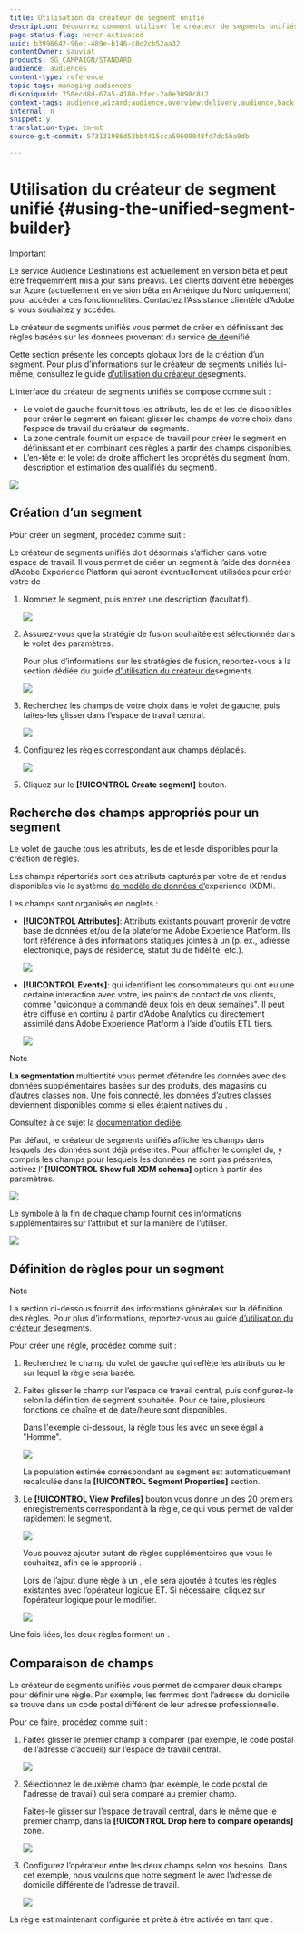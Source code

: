 ```yaml
---
title: Utilisation du créateur de segment unifié
description: Découvrez comment utiliser le créateur de segments unifiés pour créer   de.
page-status-flag: never-activated
uuid: b3996642-96ec-489e-b146-c8c2cb52aa32
contentOwner: sauviat
products: SG_CAMPAIGN/STANDARD
audience: audiences
content-type: reference
topic-tags: managing-audiences
discoiquuid: 750ecd8d-67a5-4180-bfec-2a8e3098c812
context-tags: audience,wizard;audience,overview;delivery,audience,back
internal: n
snippet: y
translation-type: tm+mt
source-git-commit: 573131986d52bb4415cca59600048fd7dc5ba0db

---
```



# Utilisation du créateur de segment unifié {#using-the-unified-segment-builder}

>[!IMPORTANT]
>
>Le service Audience Destinations est actuellement en version bêta et peut être fréquemment mis à jour sans préavis. Les clients doivent être hébergés sur Azure (actuellement en version bêta en Amérique du Nord uniquement) pour accéder à ces fonctionnalités. Contactez l’Assistance clientèle d’Adobe si vous souhaitez y accéder.

Le créateur de segments unifiés vous permet de créer   en définissant des règles basées sur les données provenant du service [de  de](https://docs.adobe.com/content/help/en/experience-platform/profile/home.html)unifié.

Cette section présente les concepts globaux lors de la création d’un segment. Pour plus d’informations sur le créateur de segments unifiés lui-même, consultez le guide [d’utilisation du créateur de](https://docs.adobe.com/content/help/en/experience-platform/segmentation/ui/overview.html)segments.

L’interface du créateur de segments unifiés se compose comme suit :

* Le volet de gauche fournit tous les attributs, les  de et les  de disponibles pour créer le segment en faisant glisser les champs de votre choix dans l’espace de travail du créateur de segments.
* La zone centrale fournit un espace de travail pour créer le segment en définissant et en combinant des règles à partir des champs disponibles.
* L’en-tête et le volet de droite affichent les propriétés du segment (nom, description et estimation des  qualifiés du segment).

![](assets/aep_audiences_interface.png)

## Création d’un segment

Pour créer un segment, procédez comme suit :

Le créateur de segments unifiés doit désormais s’afficher dans votre espace de travail. Il vous permet de créer un segment à l’aide des données d’Adobe Experience Platform qui seront éventuellement utilisées pour créer votre  de .

1. Nommez le segment, puis entrez une description (facultatif).

   ![](assets/aep_audiences_creation_edit_name.png)

1. Assurez-vous que la stratégie de fusion souhaitée est sélectionnée dans le volet des paramètres.

   Pour plus d’informations sur les stratégies de fusion, reportez-vous à la section dédiée du guide [d’utilisation du créateur de](https://docs.adobe.com/content/help/en/experience-platform/segmentation/ui/overview.html)segments.

   ![](assets/aep_audiences_mergepolicy.png)

1. Recherchez les champs de votre choix dans le volet de gauche, puis faites-les glisser dans l’espace de travail central.

   ![](assets/aep_audiences_dragfield.png)

1. Configurez les règles correspondant aux champs déplacés.

   ![](assets/aep_audiences_configure_rules.png)

1. Cliquez sur le **[!UICONTROL Create segment]** bouton.

## Recherche des champs appropriés pour un segment

Le volet de gauche  tous les attributs, les  de et lesde  disponibles pour la création de règles.

Les champs répertoriés sont des attributs capturés par votre  de et rendus disponibles via le système [de modèle de données d’](https://docs.adobe.com/content/help/en/experience-platform/xdm/home.html)expérience (XDM).

Les champs sont organisés en onglets :

* **[!UICONTROL Attributes]**: Attributs  existants pouvant provenir de votre base de données  et/ou de la plateforme Adobe Experience Platform. Ils font référence à des informations statiques jointes à un  (p. ex., adresse électronique, pays de résidence, statut  du de fidélité, etc.).

   ![](assets/aep_audiences_attributestab.png)

* **[!UICONTROL Events]**:   qui identifient les consommateurs qui ont eu une certaine interaction avec votre, les points de contact de vos clients, comme &quot;quiconque a commandé deux fois en deux semaines&quot;. Il peut être diffusé en continu à partir d’Adobe Analytics ou directement assimilé dans Adobe Experience Platform à l’aide d’outils ETL tiers.

   ![](assets/aep_audiences_eventstab.png)

>[!NOTE]
>
>**La segmentation** multientité vous permet d’étendre les données  avec des données supplémentaires basées sur des produits, des magasins ou d’autres classes  non. Une fois connecté, les données d’autres classes deviennent disponibles comme si elles étaient natives du  .
>
>Consultez à ce sujet la [documentation dédiée](https://docs.adobe.com/content/help/en/experience-platform/segmentation/multi-entity-segmentation.html).

Par défaut, le créateur de segments unifiés affiche les champs dans lesquels des données sont déjà présentes. Pour afficher le  complet du, y compris les champs pour lesquels les données ne sont pas présentes, activez l’ **[!UICONTROL Show full XDM schema]** option à partir des paramètres.

![](assets/aep_audiences_populatedfields.png)

Le symbole à la fin de chaque champ fournit des informations supplémentaires sur l’attribut et sur la manière de l’utiliser.

![](assets/aep_audiences_isymbol.png)

## Définition de règles pour un segment

>[!NOTE]
>
>La section ci-dessous fournit des informations générales sur la définition des règles. Pour plus d’informations, reportez-vous au guide [d’utilisation du créateur de](https://docs.adobe.com/content/help/en/experience-platform/segmentation/ui/overview.html)segments.

Pour créer une règle, procédez comme suit :

1. Recherchez le champ du volet de gauche qui reflète les attributs ou le  sur lequel la règle sera basée.

1. Faites glisser le champ sur l’espace de travail central, puis configurez-le selon la définition de segment souhaitée. Pour ce faire, plusieurs fonctions de chaîne et de date/heure sont disponibles.

   Dans l&#39;exemple ci-dessous, la règle tous les  avec un sexe égal à &quot;Homme&quot;.

   ![](assets/aep_audiences_malegender.png)

   La population estimée correspondant au segment est automatiquement recalculée dans la **[!UICONTROL Segment Properties]** section.

1. Le **[!UICONTROL View Profiles]** bouton vous donne un  des 20 premiers enregistrements correspondant à la règle, ce qui vous permet de valider rapidement le segment.

   ![](assets/aep_audiences_samplepreview.png)

   Vous pouvez ajouter autant de règles supplémentaires que vous le souhaitez, afin de  le approprié .

   Lors de l’ajout d’une règle à un , elle sera ajoutée à toutes les règles existantes avec l’opérateur logique ET. Si nécessaire, cliquez sur l’opérateur logique pour le modifier.

   ![](assets/aep_audiences_andoperator.png)

Une fois liées, les deux règles forment un .

## Comparaison de champs

Le créateur de segments unifiés vous permet de comparer deux champs pour définir une règle. Par exemple, les femmes dont l’adresse du domicile se trouve dans un code postal différent de leur adresse professionnelle.

Pour ce faire, procédez comme suit :

1. Faites glisser le premier champ à comparer (par exemple, le code postal de l’adresse d’accueil) sur l’espace de travail central.

   ![](assets/aep_audiences_comparing_1.png)

1. Sélectionnez le deuxième champ (par exemple, le code postal de l&#39;adresse de travail) qui sera comparé au premier champ.

   Faites-le glisser sur l’espace de travail central, dans le même que le premier champ, dans la **[!UICONTROL Drop here to compare operands]** zone.

   ![](assets/aep_audiences_comparing_2.png)

1. Configurez l’opérateur entre les deux champs selon vos besoins. Dans cet exemple, nous voulons que notre segment  le  avec l’adresse de domicile différente de l’adresse de travail.

   ![](assets/aep_audiences_comparing_3.png)

La règle est maintenant configurée et prête à être activée en tant que  .
